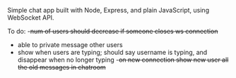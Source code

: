 Simple chat app built with Node, Express, and plain JavaScript, using WebSocket API.

To do:
-~~num of users should decrease if someone closes ws connection~~
- able to private message other users
- show when users are typing; should say username is typing, and disappear when no longer typing
-~~on new connection show new user all the old messages in chatroom~~
